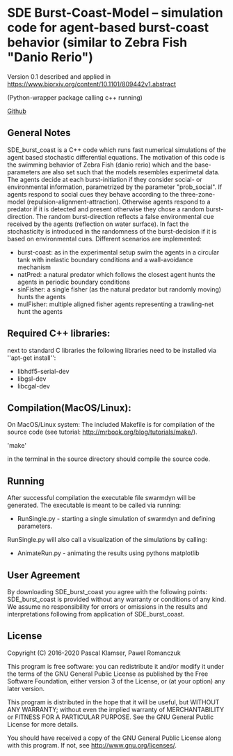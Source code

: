 # SDE Burst-Coast-Model – simulation code for agent-based burst-coast behavior (similar to Zebra Fish "Danio Rerio")
Version 0.1 described and applied in https://www.biorxiv.org/content/10.1101/809442v1.abstract

(Python-wrapper package calling c++ running)

[Github](https://github.com/PaPeK/sde_burst_coast)

## General Notes

SDE_burst_coast is a C++ code which runs fast numerical simulations of the agent based stochastic differential equations.
The motivation of this code is the swimming behavior of Zebra Fish (danio rerio) which and the base-parameters are also set such that the models resembles experimetal data.
The agents decide at each burst-initiation if they consider social- or environmental information, parametrized by the parameter "prob_social".
If agents respond to social cues they behave according to the three-zone-model (repulsion-alignment-attraction).
Otherwise agents respond to a predator if it is detected and present otherwise they chose a random burst-direction.
The random burst-direction reflects a false environmental cue received by the agents (reflection on water surface).
In fact the stochasticity is introduced in the randomness of the burst-decision if it is based on environmental cues.
Different scenarios are implemented:

- burst-coast: as in the experimental setup swim the agents in a circular tank with inelastic boundary conditions and a wall-avoidance mechanism
- natPred: a natural predator which follows the closest agent hunts the agents in periodic boundary conditions
- sinFisher: a single fisher (as the natural predator but randomly moving) hunts the agents
- mulFisher: multiple aligned fisher agents representing a trawling-net hunt the agents


## Required C++ libraries:

next to standard C libraries the following libraries need to be installed via ''apt-get install'':

- libhdf5-serial-dev
- libgsl-dev
- libcgal-dev


## Compilation(MacOS/Linux):

On MacOS/Linux system:
The included Makefile is for compilation of the source code (see tutorial: http://mrbook.org/blog/tutorials/make/).

'make' 

in the terminal in the source directory should compile the source code.

## Running

After successful compilation the executable file swarmdyn will be generated.
The executable is meant to be called via running:

- RunSingle.py - starting a single simulation of swarmdyn and defining parameters.

RunSingle.py will also call a visualization of the simulations by calling:

- AnimateRun.py - animating the results using pythons matplotlib

## User Agreement

By downloading SDE_burst_coast you agree with the following points: SDE_burst_coast is provided without any warranty or conditions of any kind. We assume no responsibility for errors or omissions in the results and interpretations following from application of SDE_burst_coast.

## License

Copyright (C) 2016-2020 Pascal Klamser, Pawel Romanczuk

This program is free software: you can redistribute it and/or modify
it under the terms of the GNU General Public License as published by
the Free Software Foundation, either version 3 of the License, or
(at your option) any later version.

This program is distributed in the hope that it will be useful,
but WITHOUT ANY WARRANTY; without even the implied warranty of
MERCHANTABILITY or FITNESS FOR A PARTICULAR PURPOSE.  See the
GNU General Public License for more details.

You should have received a copy of the GNU General Public License
along with this program.  If not, see <http://www.gnu.org/licenses/>.
